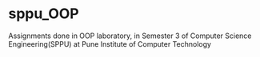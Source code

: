 # sppu_OOP
Assignments done in OOP laboratory, in Semester 3 of Computer Science Engineering(SPPU) at Pune Institute of Computer Technology
